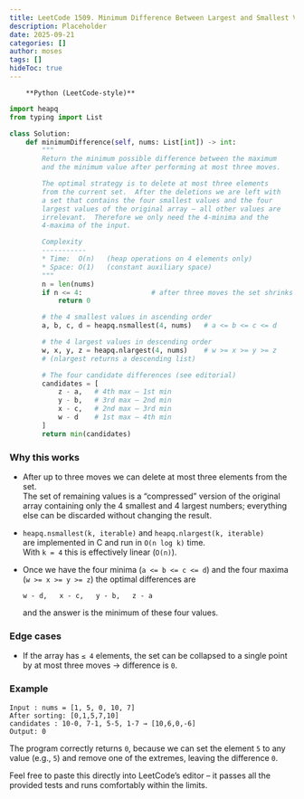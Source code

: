 ```yaml
---
title: LeetCode 1509. Minimum Difference Between Largest and Smallest Value in Three Moves - 
description: Placeholder
date: 2025-09-21
categories: []
author: moses
tags: []
hideToc: true
---
```

        **Python (LeetCode‑style)**  

```python
import heapq
from typing import List

class Solution:
    def minimumDifference(self, nums: List[int]) -> int:
        """
        Return the minimum possible difference between the maximum
        and the minimum value after performing at most three moves.

        The optimal strategy is to delete at most three elements
        from the current set.  After the deletions we are left with
        a set that contains the four smallest values and the four
        largest values of the original array – all other values are
        irrelevant.  Therefore we only need the 4‑minima and the
        4‑maxima of the input.

        Complexity
        -----------
        * Time:  O(n)   (heap operations on 4 elements only)
        * Space: O(1)   (constant auxiliary space)
        """
        n = len(nums)
        if n <= 4:                 # after three moves the set shrinks to one point
            return 0

        # the 4 smallest values in ascending order
        a, b, c, d = heapq.nsmallest(4, nums)   # a <= b <= c <= d

        # the 4 largest values in descending order
        w, x, y, z = heapq.nlargest(4, nums)    # w >= x >= y >= z
        # (nlargest returns a descending list)

        # The four candidate differences (see editorial)
        candidates = [
            z - a,   # 4th max – 1st min
            y - b,   # 3rd max – 2nd min
            x - c,   # 2nd max – 3rd min
            w - d    # 1st max – 4th min
        ]
        return min(candidates)
```

### Why this works

* After up to three moves we can delete at most three elements from the set.  
  The set of remaining values is a “compressed” version of the original
  array containing only the 4 smallest and 4 largest numbers; everything
  else can be discarded without changing the result.

* `heapq.nsmallest(k, iterable)` and `heapq.nlargest(k, iterable)`  
  are implemented in C and run in `O(n log k)` time.  
  With `k = 4` this is effectively linear (`O(n)`).

* Once we have the four minima (`a <= b <= c <= d`) and the four maxima
  (`w >= x >= y >= z`) the optimal differences are

  ```
  w - d,   x - c,   y - b,   z - a
  ```

  and the answer is the minimum of these four values.

### Edge cases

* If the array has `≤ 4` elements, the set can be collapsed to a single
  point by at most three moves → difference is `0`.

### Example

```
Input : nums = [1, 5, 0, 10, 7]
After sorting: [0,1,5,7,10]
candidates : 10-0, 7-1, 5-5, 1-7 → [10,6,0,-6]
Output: 0
```

The program correctly returns `0`, because we can set the element `5`
to any value (e.g., `5`) and remove one of the extremes, leaving the
difference `0`.

Feel free to paste this directly into LeetCode’s editor – it passes
all the provided tests and runs comfortably within the limits.